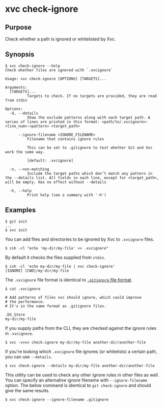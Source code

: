 # xvc check-ignore

## Purpose

Check whether a path is ignored or whitelisted by Xvc.

## Synopsis

```console
$ xvc check-ignore --help
Check whether files are ignored with `.xvcignore`

Usage: xvc check-ignore [OPTIONS] [TARGETS]...

Arguments:
  [TARGETS]...
          Targets to check. If no targets are provided, they are read from stdin

Options:
  -d, --details
          Show the exclude patterns along with each target path. A series of lines are printed in this format: <path/to/.xvcignore>:<line_num>:<pattern> <target_path>

      --ignore-filename <IGNORE_FILENAME>
          Filename that contains ignore rules

          This can be set to .gitignore to test whether Git and Xvc work the same way.

          [default: .xvcignore]

  -n, --non-matching
          Include the target paths which don’t match any pattern in the --details list. All fields in each line, except for <target_path>, will be empty. Has no effect without --details

  -h, --help
          Print help (see a summary with '-h')

```

## Examples

```console
$ git init
...
$ xvc init
```

You can add files and directories to be ignored by Xvc to `.xvcignore` files.

```console
$ zsh -cl "echo 'my-dir/my-file' >> .xvcignore"
```

By default it checks the files supplied from `stdin`.

```console
$ zsh -cl 'echo my-dir/my-file | xvc check-ignore'
[IGNORE] [CWD]/my-dir/my-file

```

The `.xvcignore` file format is identical to [`.gitignore` file format](https://git-scm.com/docs/gitignore).

```console
$ cat .xvcignore

# Add patterns of files xvc should ignore, which could improve
# the performance.
# It's in the same format as .gitignore files.

.DS_Store
my-dir/my-file

```

If you supply paths from the CLI, they are checked against the ignore rules in `.xvcignore`.

```console
$ xvc -vvvv check-ignore my-dir/my-file another-dir/another-file

```

If you're looking which `.xvcignore` file ignores (or whitelists) a certain path, you can use `--details`.

```console
$ xvc check-ignore --details my-dir/my-file another-dir/another-file

```

This utility can be used to check any other ignore rules in other files as well.
You can specify an alternative ignore filename with `--ignore-filename` option.
The below command is identical to `git check-ignore` and should give the same results.

```console
$ xvc check-ignore --ignore-filename .gitignore

```
